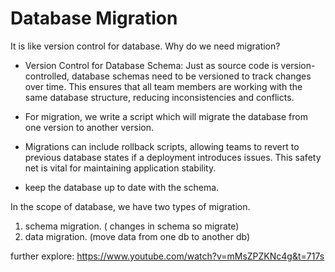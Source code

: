 # Database Migration 

It is like version control for database. Why do we need migration? 

- Version Control for Database Schema: Just as source code is version-controlled, database schemas need to be versioned to track changes over time. This ensures that all team members are working with the same database structure, reducing inconsistencies and conflicts.

- For migration, we write a script which will migrate the database from one version to another version. 

- Migrations can include rollback scripts, allowing teams to revert to previous database states if a deployment introduces issues. This safety net is vital for maintaining application stability.

- keep the database up to date with the schema. 

In the scope of database, we have two types of migration. 
1. schema migration. ( changes in schema so migrate)
2. data migration. (move data from one db to another db)

further explore: https://www.youtube.com/watch?v=mMsZPZKNc4g&t=717s
